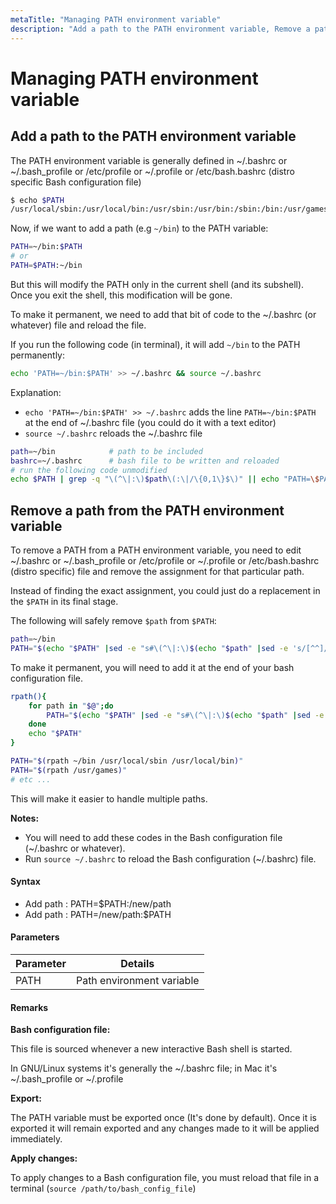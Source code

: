 ```yaml
---
metaTitle: "Managing PATH environment variable"
description: "Add a path to the PATH environment variable, Remove a path from the PATH environment variable"
---
```


# Managing PATH environment variable

## Add a path to the PATH environment variable

The PATH environment variable is generally defined in ~/.bashrc or ~/.bash_profile or /etc/profile or ~/.profile or /etc/bash.bashrc (distro specific Bash configuration file)

```bash
$ echo $PATH
/usr/local/sbin:/usr/local/bin:/usr/sbin:/usr/bin:/sbin:/bin:/usr/games:/usr/local/games:/snap/bin:/usr/lib/jvm/jdk1.8.0_92/bin:/usr/lib/jvm/jdk1.8.0_92/db/bin:/usr/lib/jvm/jdk1.8.0_92/jre/bin

```

Now, if we want to add a path (e.g `~/bin`) to the PATH variable:

```bash
PATH=~/bin:$PATH
# or
PATH=$PATH:~/bin

```

But this will modify the PATH only in the current shell (and its subshell). Once you exit the shell, this modification will be gone.

To make it permanent, we need to add that bit of code to the ~/.bashrc (or whatever) file and reload the file.

If you run the following code (in terminal), it will add `~/bin` to the PATH permanently:

```bash
echo 'PATH=~/bin:$PATH' >> ~/.bashrc && source ~/.bashrc

```

Explanation:

- `echo 'PATH=~/bin:$PATH' >> ~/.bashrc` adds the line `PATH=~/bin:$PATH` at the end of ~/.bashrc file (you could do it with a text editor)
- `source ~/.bashrc` reloads the ~/.bashrc file

```bash
path=~/bin            # path to be included
bashrc=~/.bashrc      # bash file to be written and reloaded
# run the following code unmodified
echo $PATH | grep -q "\(^\|:\)$path\(:\|/\{0,1\}$\)" || echo "PATH=\$PATH:$path" >> "$bashrc"; source "$bashrc"

```

## Remove a path from the PATH environment variable

To remove a PATH from a PATH environment variable, you need to edit ~/.bashrc or ~/.bash_profile or /etc/profile or ~/.profile or /etc/bash.bashrc (distro specific) file and remove the assignment for that particular path.

Instead of finding the exact assignment, you could just do a replacement in the `$PATH` in its final stage.

The following will safely remove `$path` from `$PATH`:

```bash
path=~/bin
PATH="$(echo "$PATH" |sed -e "s#\(^\|:\)$(echo "$path" |sed -e 's/[^^]/[&]/g' -e 's/\^/\\^/g')\(:\|/\{0,1\}$\)#\1\2#" -e 's#:\+#:#g' -e 's#^:\|:$##g')"

```

To make it permanent, you will need to add it at the end of your bash configuration file.

```bash
rpath(){
    for path in "$@";do
        PATH="$(echo "$PATH" |sed -e "s#\(^\|:\)$(echo "$path" |sed -e 's/[^^]/[&]/g' -e 's/\^/\\^/g')\(:\|/\{0,1\}$\)#\1\2#" -e 's#:\+#:#g' -e 's#^:\|:$##g')"
    done
    echo "$PATH"
}

PATH="$(rpath ~/bin /usr/local/sbin /usr/local/bin)"
PATH="$(rpath /usr/games)"
# etc ...

```

This will make it easier to handle multiple paths.

**Notes:**

- You will need to add these codes in the Bash configuration file (~/.bashrc or whatever).
- Run `source ~/.bashrc` to reload the Bash configuration (~/.bashrc) file.

#### Syntax

- Add path : PATH=\$PATH:/new/path
- Add path : PATH=/new/path:\$PATH

#### Parameters

| Parameter | Details                   |
| --------- | ------------------------- |
| PATH      | Path environment variable |

#### Remarks

**Bash configuration file:**

This file is sourced whenever a new interactive Bash shell is started.

In GNU/Linux systems it's generally the ~/.bashrc file; in Mac it's ~/.bash_profile or ~/.profile

**Export:**

The PATH variable must be exported once (It's done by default). Once it is exported it will remain exported and any changes made to it will be applied immediately.

**Apply changes:**

To apply changes to a Bash configuration file, you must reload that file in a terminal (`source /path/to/bash_config_file`)
